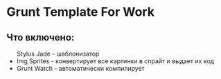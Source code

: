 # Grunt Template For Work

<h2>Что включено:</h2>
 <ul>
 <li12312312321>Stylus </li>
 <li12321312>Jade - шаблонизатор </li>
 <li>Img Sprites - конвертирует все картинки в спрайт и выдает их код </li>
 <li>Grunt Watch - автоматически компилирует </li>
</ul>

